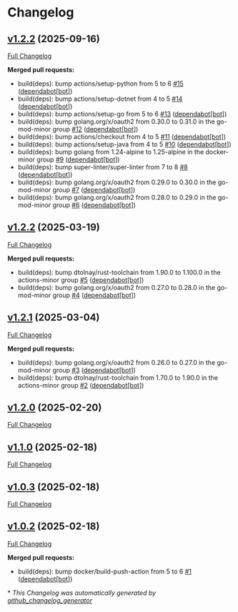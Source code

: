 # Changelog

## [v1.2.2](https://github.com/somaz94/github-action-analyzer/tree/v1.2.2) (2025-09-16)

[Full Changelog](https://github.com/somaz94/github-action-analyzer/compare/v1.2.2...v1.2.2)

**Merged pull requests:**

- build\(deps\): bump actions/setup-python from 5 to 6 [\#15](https://github.com/somaz94/github-action-analyzer/pull/15) ([dependabot[bot]](https://github.com/apps/dependabot))
- build\(deps\): bump actions/setup-dotnet from 4 to 5 [\#14](https://github.com/somaz94/github-action-analyzer/pull/14) ([dependabot[bot]](https://github.com/apps/dependabot))
- build\(deps\): bump actions/setup-go from 5 to 6 [\#13](https://github.com/somaz94/github-action-analyzer/pull/13) ([dependabot[bot]](https://github.com/apps/dependabot))
- build\(deps\): bump golang.org/x/oauth2 from 0.30.0 to 0.31.0 in the go-mod-minor group [\#12](https://github.com/somaz94/github-action-analyzer/pull/12) ([dependabot[bot]](https://github.com/apps/dependabot))
- build\(deps\): bump actions/checkout from 4 to 5 [\#11](https://github.com/somaz94/github-action-analyzer/pull/11) ([dependabot[bot]](https://github.com/apps/dependabot))
- build\(deps\): bump actions/setup-java from 4 to 5 [\#10](https://github.com/somaz94/github-action-analyzer/pull/10) ([dependabot[bot]](https://github.com/apps/dependabot))
- build\(deps\): bump golang from 1.24-alpine to 1.25-alpine in the docker-minor group [\#9](https://github.com/somaz94/github-action-analyzer/pull/9) ([dependabot[bot]](https://github.com/apps/dependabot))
- build\(deps\): bump super-linter/super-linter from 7 to 8 [\#8](https://github.com/somaz94/github-action-analyzer/pull/8) ([dependabot[bot]](https://github.com/apps/dependabot))
- build\(deps\): bump golang.org/x/oauth2 from 0.29.0 to 0.30.0 in the go-mod-minor group [\#7](https://github.com/somaz94/github-action-analyzer/pull/7) ([dependabot[bot]](https://github.com/apps/dependabot))
- build\(deps\): bump golang.org/x/oauth2 from 0.28.0 to 0.29.0 in the go-mod-minor group [\#6](https://github.com/somaz94/github-action-analyzer/pull/6) ([dependabot[bot]](https://github.com/apps/dependabot))

## [v1.2.2](https://github.com/somaz94/github-action-analyzer/tree/v1.2.2) (2025-03-19)

[Full Changelog](https://github.com/somaz94/github-action-analyzer/compare/v1.2.1...v1.2.2)

**Merged pull requests:**

- build\(deps\): bump dtolnay/rust-toolchain from 1.90.0 to 1.100.0 in the actions-minor group [\#5](https://github.com/somaz94/github-action-analyzer/pull/5) ([dependabot[bot]](https://github.com/apps/dependabot))
- build\(deps\): bump golang.org/x/oauth2 from 0.27.0 to 0.28.0 in the go-mod-minor group [\#4](https://github.com/somaz94/github-action-analyzer/pull/4) ([dependabot[bot]](https://github.com/apps/dependabot))

## [v1.2.1](https://github.com/somaz94/github-action-analyzer/tree/v1.2.1) (2025-03-04)

[Full Changelog](https://github.com/somaz94/github-action-analyzer/compare/v1.2.0...v1.2.1)

**Merged pull requests:**

- build\(deps\): bump golang.org/x/oauth2 from 0.26.0 to 0.27.0 in the go-mod-minor group [\#3](https://github.com/somaz94/github-action-analyzer/pull/3) ([dependabot[bot]](https://github.com/apps/dependabot))
- build\(deps\): bump dtolnay/rust-toolchain from 1.70.0 to 1.90.0 in the actions-minor group [\#2](https://github.com/somaz94/github-action-analyzer/pull/2) ([dependabot[bot]](https://github.com/apps/dependabot))

## [v1.2.0](https://github.com/somaz94/github-action-analyzer/tree/v1.2.0) (2025-02-20)

[Full Changelog](https://github.com/somaz94/github-action-analyzer/compare/v1.1.0...v1.2.0)

## [v1.1.0](https://github.com/somaz94/github-action-analyzer/tree/v1.1.0) (2025-02-18)

[Full Changelog](https://github.com/somaz94/github-action-analyzer/compare/v1.0.3...v1.1.0)

## [v1.0.3](https://github.com/somaz94/github-action-analyzer/tree/v1.0.3) (2025-02-18)

[Full Changelog](https://github.com/somaz94/github-action-analyzer/compare/v1.0.2...v1.0.3)

## [v1.0.2](https://github.com/somaz94/github-action-analyzer/tree/v1.0.2) (2025-02-18)

[Full Changelog](https://github.com/somaz94/github-action-analyzer/compare/v1.0.0...v1.0.2)

**Merged pull requests:**

- build\(deps\): bump docker/build-push-action from 5 to 6 [\#1](https://github.com/somaz94/github-action-analyzer/pull/1) ([dependabot[bot]](https://github.com/apps/dependabot))



\* *This Changelog was automatically generated by [github_changelog_generator](https://github.com/github-changelog-generator/github-changelog-generator)*
